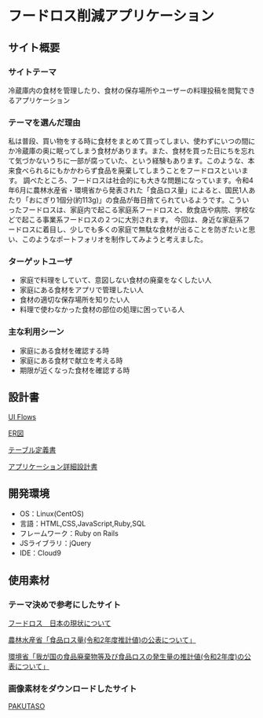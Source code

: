 # フードロス削減アプリケーション

## サイト概要
### サイトテーマ
冷蔵庫内の食材を管理したり、食材の保存場所やユーザーの料理投稿を閲覧できるアプリケーション

### テーマを選んだ理由
私は普段、買い物をする時に食材をまとめて買ってしまい、使わずにいつの間にか冷蔵庫の奥に眠ってしまう食材があります。また、食材を買った日にちを忘れて気づかないうちに一部が腐っていた、という経験もあります。このような、本来食べられるにもかかわらず食品を廃棄してしまうことをフードロスといいます。
調べたところ、フードロスは社会的にも大きな問題になっています。令和4年6月に農林水産省・環境省から発表された「食品ロス量」によると、国民1人あたり「おにぎり1個分(約113g)」の食品が毎日捨てられているようです。こういったフードロスは、家庭内で起こる家庭系フードロスと、飲食店や病院、学校などで起こる事業系フードロスの２つに大別されます。
今回は、身近な家庭系フードロスに着目し、少しでも多くの家庭で無駄な食材が出ることを防ぎたいと思い、このようなポートフォリオを制作してみようと考えました。

### ターゲットユーザ
- 家庭で料理をしていて、意図しない食材の廃棄をなくしたい人
- 家庭にある食材をアプリで管理したい人
- 食材の適切な保存場所を知りたい人
- 料理で使わなかった食材の部位の処理に困っている人

### 主な利用シーン
- 家庭にある食材を確認する時
- 家庭にある食材で献立を考える時
- 期限が近くなった食材を確認する時

## 設計書
[UI Flows](https://drive.google.com/file/d/1uiL7TqWViOR0nzY4sugj5QlWFZXiav7J/view?usp=drive_link)

[ER図](https://drive.google.com/file/d/17lmfhWGFAUmzMXbrTdUL4HLAeWpcPvIy/view?usp=drive_link)

[テーブル定義書](https://docs.google.com/spreadsheets/d/1rhhU0VLhET9IMV2jJHhBceQUkXehiRz9yDxAB-JWMqU/edit?gid=962421107#gid=962421107)

[アプリケーション詳細設計書](https://docs.google.com/spreadsheets/d/1d_uCl3hqw7sqjtPTAvEb3vX2K_Y-PJhUbUdWgSiwiC8/edit?gid=549108681#gid=549108681)

## 開発環境
- OS：Linux(CentOS)
- 言語：HTML,CSS,JavaScript,Ruby,SQL
- フレームワーク：Ruby on Rails
- JSライブラリ：jQuery
- IDE：Cloud9

## 使用素材
### テーマ決めで参考にしたサイト
[フードロス　日本の現状について](https://www.smartmat.io/column/inventory_contorol/8145)

[農林水産省「食品ロス量(令和2年度推計値)の公表について」](https://www.caa.go.jp/notice/entry/028995/)

[環境省「我が国の食品廃棄物等及び食品ロスの発生量の推計値(令和2年度)の公表について」](https://www.env.go.jp/press/111157.html)

### 画像素材をダウンロードしたサイト
[PAKUTASO](https://www.pakutaso.com/)
